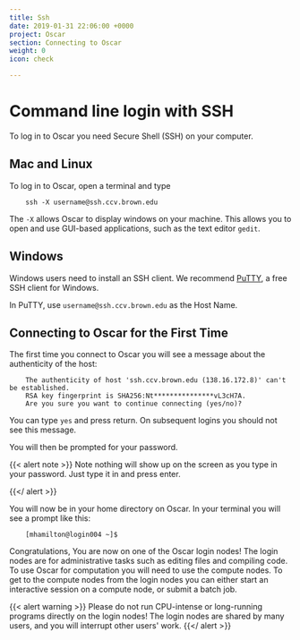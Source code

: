 ```yaml
---
title: Ssh
date: 2019-01-31 22:06:00 +0000
project: Oscar
section: Connecting to Oscar
weight: 0
icon: check

---
```

# Command line login with SSH

To log in to Oscar you need Secure Shell (SSH) on your computer.

## Mac and Linux

To log in to Oscar, open a terminal and type

```shell
    ssh -X username@ssh.ccv.brown.edu
```

The `-X` allows Oscar to display windows on your machine. This allows you to open and use GUI-based applications, such as the  text editor `gedit`.

## Windows

Windows users need to install an SSH client. We recommend [PuTTY](http://www.chiark.greenend.org.uk/\~sgtatham/putty/download.html), a free SSH client for Windows.

In PuTTY, use `username@ssh.ccv.brown.edu` as the Host Name.

## Connecting to Oscar for the First Time

The first time you connect to Oscar you will see a message about the authenticity of the host:

```shell
    The authenticity of host 'ssh.ccv.brown.edu (138.16.172.8)' can't be established.
    RSA key fingerprint is SHA256:Nt***************vL3cH7A.
    Are you sure you want to continue connecting (yes/no)?
```

You can type `yes` and press return. On subsequent logins you should not see this message.

You will then  be prompted for your password.

{{< alert note >}}
Note nothing will show up on the screen as you type in your password. Just type it in and press enter.

{{</ alert >}}

You will now be in your home directory on Oscar. In your terminal you will see a prompt like this:

```shell
    [mhamilton@login004 ~]$
```

Congratulations, You are now on one of the Oscar login nodes!  The login nodes are for administrative tasks such as editing files and compiling code. To use Oscar for computation you will need to use the compute nodes. To get to the compute nodes from the login nodes you can either start an interactive session on a compute node, or submit a batch job.

{{< alert warning >}}
Please do not run CPU-intense or long-running programs directly on
the login nodes! The login nodes are shared by many users, and you will interrupt other users' work.
{{</ alert >}}